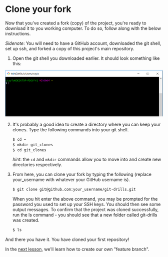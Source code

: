 # Clone your fork
Now that you've created a fork (copy) of the project, you're ready to download it to you working computer. To do so, follow along with the below instructions.

*Sidenote*: You will need to have a GitHub account, downloaded the git shell, set up ssh, and forked a copy of this project's main repository.

1. Open the git shell you downloaded earlier. It should look something like this:

![](img/git_shell.png)

2. It's probably a good idea to create a directory where you can keep your clones. Type the following commands into your git shell.
    
    ```bash
    $ cd ~
    $ mkdir git_clones
    $ cd git_clones
    ```

    *hint*: the ```cd``` and ```mkdir``` commands allow you to move into and create new directories respectively.

3. From here, you can clone your fork by typing the following (replace your_username with whatever your GitHub username is).
    
    ```bash
    $ git clone git@github.com:your_username/git-drills.git
    ```
    When you hit enter the above command, you may be prompted for the password you used to set up your SSH keys. You should then see some output messages. To confirm that the project was cloned successfully, run the ls command - you should see that a new folder called git-drills was created.
    
    ```bash
    $ ls
    ```
And there you have it. You have cloned your first repository!

In the [next lesson](7-create-a-branch.md), we'll learn how to create our own "feature branch".
